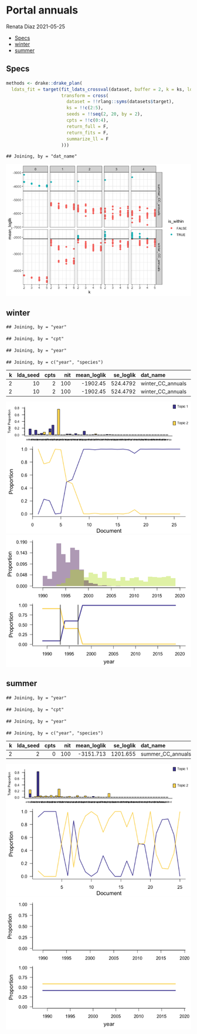 Portal annuals
================
Renata Diaz
2021-05-25

  - [Specs](#specs)
  - [winter](#winter)
  - [summer](#summer)

## Specs

``` r
methods <- drake::drake_plan(
  ldats_fit = target(fit_ldats_crossval(dataset, buffer = 2, k = ks, lda_seed = seeds, cpts = cpts, nit = 100),
                     transform = cross(
                       dataset = !!rlang::syms(datasets$target),
                       ks = !!c(2:5),
                       seeds = !!seq(2, 20, by = 2),
                       cpts = !!c(0:4),
                       return_full = F,
                       return_fits = F,
                       summarize_ll = F
                     )))
```

    ## Joining, by = "dat_name"

![](plants_explore_files/figure-gfm/unnamed-chunk-2-1.png)<!-- -->

## winter

    ## Joining, by = "year"

    ## Joining, by = "cpt"

    ## Joining, by = "year"

    ## Joining, by = c("year", "species")

<div class="kable-table">

| k | lda\_seed | cpts | nit | mean\_loglik | se\_loglik | dat\_name           |    Mean | Median | Mode | Lower\_95% | Upper\_95% |   SD | MCMCerr |   AC10 |      ESS | cpt | nyears | width | width\_ratio | modal\_estimate | seg\_before | seg\_after | dissimilarity | overall\_r2 | species\_mean\_r2 |
| -: | --------: | ---: | --: | -----------: | ---------: | :------------------ | ------: | -----: | ---: | ---------: | ---------: | ---: | ------: | -----: | -------: | :-- | -----: | ----: | -----------: | --------------: | ----------: | ---------: | ------------: | ----------: | ----------------: |
| 2 |        10 |    2 | 100 |    \-1902.45 |   524.4792 | winter\_CC\_annuals | 1994.94 |   1995 | 1993 |       1990 |       1999 | 2.44 |  0.0772 | 0.0582 | 269.0895 | 1   |     26 |     9 |    0.3461538 |            1993 |           1 |          2 |     0.3554668 |   0.3635679 |         0.2422645 |
| 2 |        10 |    2 | 100 |    \-1902.45 |   524.4792 | winter\_CC\_annuals | 2004.98 |   2003 | 1997 |       1994 |       2017 | 7.29 |  0.2305 | 0.0188 | 278.4256 | 2   |     26 |    23 |    0.8846154 |            1996 |           2 |          3 |     0.3950211 |   0.3635679 |         0.2422645 |

</div>

![](plants_explore_files/figure-gfm/unnamed-chunk-3-1.png)<!-- -->![](plants_explore_files/figure-gfm/unnamed-chunk-3-2.png)<!-- -->

## summer

    ## Joining, by = "year"

    ## Joining, by = "cpt"

    ## Joining, by = "year"

    ## Joining, by = c("year", "species")

<div class="kable-table">

| k | lda\_seed | cpts | nit | mean\_loglik | se\_loglik | dat\_name           | Mean | Median | Mode | Lower\_95. | Upper\_95. | SD | MCMCerr | AC10 | ESS | cpt | nyears | width | width\_ratio | modal\_estimate | seg\_before | seg\_after | dissimilarity | overall\_r2 | species\_mean\_r2 |
| -: | --------: | ---: | --: | -----------: | ---------: | :------------------ | :--- | :----- | :--- | :--------- | :--------- | :- | :------ | :--- | --: | :-- | -----: | :---- | :----------- | :-------------- | :---------- | :--------- | :------------ | ----------: | ----------------: |
| 2 |         2 |    0 | 100 |   \-3151.713 |   1201.655 | summer\_CC\_annuals | NA   | NA     | NA   | NA         | NA         | NA | NA      | NA   |   0 | NA  |     25 | NA    | NA           | NA              | NA          | NA         | NA            |   0.2460731 |         0.3089993 |

</div>

![](plants_explore_files/figure-gfm/unnamed-chunk-4-1.png)<!-- -->![](plants_explore_files/figure-gfm/unnamed-chunk-4-2.png)<!-- -->
